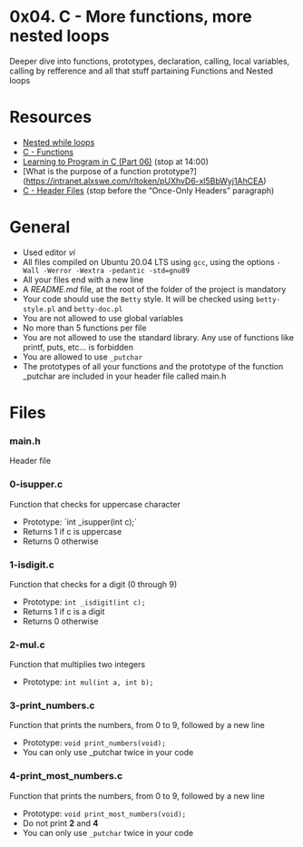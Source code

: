 # 0x04. C - More functions, more nested loops
Deeper dive into functions, prototypes, declaration, calling, local variables, calling by refference and all that stuff partaining Functions and Nested loops

# Resources
* [Nested while loops](https://intranet.alxswe.com/rltoken/aDRkFzUkVysnD94Dpm3w5g)
* [C - Functions](https://intranet.alxswe.com/rltoken/zf4IZeoe0yFZL2X7_nznQQ)
* [Learning to Program in C (Part 06)](https://intranet.alxswe.com/rltoken/iQ87CI4Lf41U_uRh9QsoQA) (stop at 14:00)
* [What is the purpose of a function prototype?] (https://intranet.alxswe.com/rltoken/pUXhvD6-xl5BbWyj1AhCEA)
* [C - Header Files](https://intranet.alxswe.com/rltoken/IFY075ffrszSJvHqPAa-zQ) (stop before the “Once-Only Headers” paragraph)

# General
* Used editor *vi*
* All files compiled on Ubuntu 20.04 LTS using `gcc`, using the options `-Wall -Werror -Wextra -pedantic -std=gnu89`
* All your files end with a new line
* A *README.md* file, at the root of the folder of the project is mandatory
* Your code should use the `Betty` style. It will be checked using `betty-style.pl` and `betty-doc.pl`
* You are not allowed to use global variables
* No more than 5 functions per file
* You are not allowed to use the standard library. Any use of functions like printf, puts, etc… is forbidden
* You are allowed to use `_putchar`
* The prototypes of all your functions and the prototype of the function _putchar are included in your header file called main.h

# Files
### main.h
Header file

### 0-isupper.c
Function that checks for uppercase character
<ul><li>Prototype: `int _isupper(int c);`</li><li>Returns 1 if c is uppercase</li><li>Returns 0 otherwise</li></ul>

### 1-isdigit.c
Function that checks for a digit (0 through 9)<ul><li>Prototype: `int _isdigit(int c);`</li><li>Returns 1 if c is a digit</li><li>Returns 0 otherwise</li></ul>

### 2-mul.c
Function that multiplies two integers<ul><li>Prototype: `int mul(int a, int b);`</li></ul>

### 3-print_numbers.c
Function that prints the numbers, from 0 to 9, followed by a new line<ul><li>Prototype: `void print_numbers(void);`</li><li>You can only use _putchar twice in your code</li></ul>

### 4-print_most_numbers.c
Function that prints the numbers, from 0 to 9, followed by a new line<ul><li>Prototype: `void print_most_numbers(void);`</li><li>Do not print **2** and **4**</li><li>You can only use `_putchar` twice in your code</li></ul>

